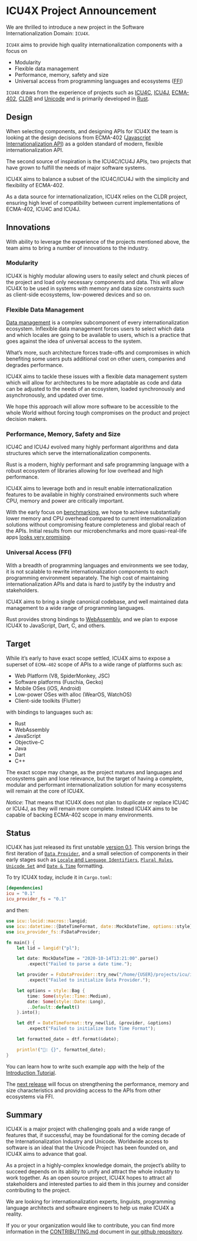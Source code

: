 # ICU4X Project Announcement

We are thrilled to introduce a new project in the Software Internationalization Domain: `ICU4X`.

`ICU4X` aims to provide high quality internationalization components with a focus on
* Modularity
* Flexible data management
* Performance, memory, safety and size
* Universal access from programming languages and ecosystems ([FFI](https://en.wikipedia.org/wiki/Foreign_function_interface))

`ICU4X` draws from the experience of projects such as [ICU4C](http://site.icu-project.org/home), [ICU4J](http://site.icu-project.org/home), [ECMA-402](https://www.ecma-international.org/publications/standards/Ecma-402.htm), [CLDR](http://cldr.unicode.org/) and [Unicode](https://home.unicode.org/) and is primarily developed in [Rust](https://www.rust-lang.org/).

## Design

When selecting components, and designing APIs for ICU4X the team is looking at the design decisions from ECMA-402 ([Javascript Internationalization API](https://developer.mozilla.org/en-US/docs/Web/JavaScript/Reference/Global_Objects/Intl)) as a golden standard of modern, flexible internationalization API.

The second source of inspiration is the ICU4C/ICU4J APIs, two projects that have grown to fulfill the needs of major software systems.

ICU4X aims to balance a subset of the ICU4C/ICU4J with the simplicity and flexibility of ECMA-402.

As a data source for internationalization, ICU4X relies on the CLDR project, ensuring high level of compatibility between current implementations of ECMA-402, ICU4C and ICU4J.

## Innovations

With ability to leverage the experience of the projects mentioned above, the team aims to bring a number of innovations to the industry.

### Modularity

ICU4X is highly modular allowing users to easily select and chunk pieces of the project and load only necessary components and data. This will allow ICU4X to be used in systems with memory and data size constraints such as client-side ecosystems, low-powered devices and so on.

### Flexible Data Management

[Data management](https://github.com/unicode-org/icu4x/blob/master/docs/data-pipeline.md) is a complex subcomponent of every internationalization ecosystem. Inflexible data management forces users to select which data and which locales are going to be available to users, which is a practice that goes against the idea of universal access to the system.

What’s more, such architecture forces trade-offs and compromises in which benefiting some users puts additional cost on other users, companies and degrades performance.

ICU4X aims to tackle these issues with a flexible data management system which will allow for architectures to be more adaptable as code and data can be adjusted to the needs of an ecosystem, loaded synchronously and asynchronously, and updated over time.

We hope this approach will allow more software to be accessible to the whole World without forcing tough compromises on the product and project decision makers. 

### Performance, Memory, Safety and Size

ICU4C and ICU4J evolved many highly performant algorithms and data structures which serve the internationalization components.

Rust is a modern, highly performant and safe programming language with a robust ecosystem of libraries allowing for low overhead and high performance.

ICU4X aims to leverage both and in result enable internationalization features to be available in highly constrained environments such where CPU, memory and power are critically important.

With the early focus on [benchmarking](https://github.com/unicode-org/icu4x/wiki/Benchmarking), we hope to achieve substantially lower memory and CPU overhead compared to current internationalization solutions without compromising feature completeness and global reach of the APIs. Initial results from our microbenchmarks and more quasi-real-life apps [looks very promising](https://github.com/zbraniecki/intl-measurements/).

### Universal Access (FFI)

With a breadth of programming languages and environments we see today, it is not scalable to rewrite internationalization components to each programming environment separately. The high cost of maintaining internationalization APIs and data is hard to justify by the industry and stakeholders.

ICU4X aims to bring a single canonical codebase, and well maintained data management to a wide range of programming languages.

Rust provides strong bindings to [WebAssembly](https://webassembly.org/), and we plan to expose ICU4X to JavaScript, Dart, C, and others.

## Target

While it’s early to have exact scope settled, ICU4X aims to expose a superset of `ECMA-402` scope of APIs to a wide range of platforms such as:

* Web Platform (V8, SpiderMonkey, JSC)
* Software platforms (Fuschia, Gecko)
* Mobile OSes (iOS, Android)
* Low-power OSes with alloc (WearOS, WatchOS)
* Client-side toolkits (Flutter)

with bindings to languages such as:

* Rust
* WebAssembly
* JavaScript
* Objective-C
* Java
* Dart
* C++

The exact scope may change, as the project matures and languages and ecosystems gain and lose relevance, but the target of having a complete, modular and performant internationalization solution for many ecosystems will remain at the core of ICU4X.

*Notice*: That means that ICU4X does not plan to duplicate or replace ICU4C or ICU4J, as they will remain more complete. Instead ICU4X aims to be capable of backing ECMA-402 scope in many environments.

## Status

ICU4X has just released its first unstable [version 0.1](https://github.com/unicode-org/icu4x/releases/tag/icu%400.1.0). This version brings the first iteration of [`Data Provider`](https://docs.rs/icu_provider/0.1.0/icu_provider/), and a small selection of components in their early stages such as [`Locale` and `Language Identifiers`](https://docs.rs/icu/0.1.0/icu/locid/index.html), [`Plural Rules`](https://docs.rs/icu/0.1.0/icu/plurals/index.html), [`Unicode Set`](https://docs.rs/icu/0.1.0/icu/uniset/index.html) and [`Date & Time`](https://docs.rs/icu/0.1.0/icu/datetime/index.html) formatting.

To try ICU4X today, include it in `Cargo.toml`:

```toml
[dependencies]
icu = "0.1"
icu_provider_fs = "0.1"
```

and then:

```rust
use icu::locid::macros::langid;
use icu::datetime::{DateTimeFormat, date::MockDateTime, options::style};
use icu_provider_fs::FsDataProvider;

fn main() {
    let lid = langid!("pl");

    let date: MockDateTime = "2020-10-14T13:21:00".parse()
        .expect("Failed to parse a date time.");

    let provider = FsDataProvider::try_new("/home/{USER}/projects/icu/icu4x-data")
        .expect("Failed to initialize Data Provider.");

    let options = style::Bag {
        time: Some(style::Time::Medium),
        date: Some(style::Date::Long),
        ..Default::default()
    }.into();

    let dtf = DateTimeFormat::try_new(lid, &provider, &options)
        .expect("Failed to initialize Date Time Format");

    let formatted_date = dtf.format(&date);

    println!("📅: {}", formatted_date);
}
```

You can learn how to write such example app with the help of the [Introduction Tutorial](https://github.com/unicode-org/icu4x/wiki/Introduction-to-ICU4X-for-Rust).

The [next release](https://github.com/unicode-org/icu4x/issues/239) will focus on strengthening the performance, memory and size characteristics and providing access to the APIs from other ecosystems via FFI.

## Summary

ICU4X is a major project with challenging goals and a wide range of features that, if successful, may be foundational for the coming decade of the Internationalization Industry and Unicode. Worldwide access to software is an ideal that the Unicode Project has been founded on, and ICU4X aims to advance that goal.

As a project in a highly-complex knowledge domain, the project’s ability to succeed depends on its ability to unify and attract the whole industry to work together. As an open source project, ICU4X hopes to attract all stakeholders and interested parties to aid them in this journey and consider contributing to the project.

We are looking for internationalization experts, linguists, programming language architects and software engineers to help us make ICU4X a reality.

If you or your organization would like to contribute, you can find more information in the [CONTRIBUTING.md](https://github.com/unicode-org/icu4x/blob/master/CONTRIBUTING.md) document in [our github repository](https://github.com/unicode-org/icu4x).
